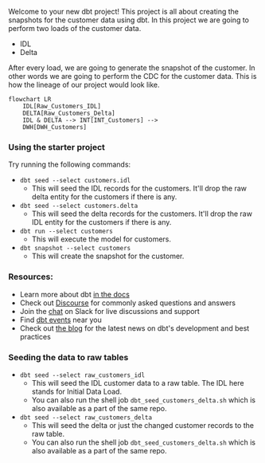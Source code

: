 Welcome to your new dbt project! This project is all about creating the snapshots for the customer data using dbt. In this project we are going to perform two loads of the customer data.

- IDL
- Delta

After every load, we are going to generate the snapshot of the customer. In other words we are going to perform the CDC for the customer data. This is how the lineage of our project would look like.

```mermaid
flowchart LR
    IDL[Raw_Customers_IDL] 
    DELTA[Raw_Customers_Delta]
    IDL & DELTA --> INT[INT_Customers] -->
    DWH[DWH_Customers]
```

### Using the starter project

Try running the following commands:
- `dbt seed --select customers.idl`
    - This will seed the IDL records for the customers. It'll drop the raw delta entity for the customers if there is any.
- `dbt seed --select customers.delta`
    - This will seed the delta records for the customers. It'll drop the raw IDL entity for the customers if there is any.
- `dbt run --select customers`
    - This will execute the model for customers.
- `dbt snapshot --select customers`
    - This will create the snapshot for the customer.


### Resources:
- Learn more about dbt [in the docs](https://docs.getdbt.com/docs/introduction)
- Check out [Discourse](https://discourse.getdbt.com/) for commonly asked questions and answers
- Join the [chat](https://community.getdbt.com/) on Slack for live discussions and support
- Find [dbt events](https://events.getdbt.com) near you
- Check out [the blog](https://blog.getdbt.com/) for the latest news on dbt's development and best practices

### Seeding the data to raw tables

- `dbt seed --select raw_customers_idl`
    - This will seed the IDL customer data to a raw table. The IDL here stands for Initial Data Load.
    - You can also run the shell job `dbt_seed_customers_delta.sh` which is also available as a part of the same repo.
- `dbt seed --select raw_customers_delta`
    - This will seed the delta or just the changed customer records to the raw table.
    - You can also run the shell job `dbt_seed_customers_delta.sh` which is also available as a part of the same repo.
